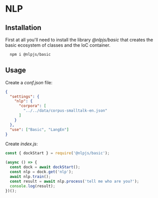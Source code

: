 # NLP

## Installation

First at all you'll need to install the library _@nlpjs/basic_ that creates the basic ecosystem of classes and the IoC container.

```bash
  npm i @nlpjs/basic
```

## Usage

Create a _conf.json_ file:

```json
{
  "settings": {
    "nlp": {
      "corpora": [
        "../../data/corpus-smalltalk-en.json"
      ]
    }
  },
  "use": ["Basic", "LangEn"]
}
```

Create _index.js_:

```javascript
const { dockStart } = require('@nlpjs/basic');

(async () => {
  const dock = await dockStart();
  const nlp = dock.get('nlp');
  await nlp.train();
  const result = await nlp.process('tell me who are you?');
  console.log(result);
})();
```